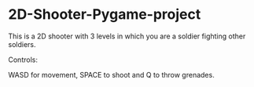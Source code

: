 # 2D-Shooter-Pygame-project
This is a 2D shooter with 3 levels in which you are a soldier fighting other soldiers.

Controls:

WASD for movement, SPACE to shoot and Q to throw grenades.
